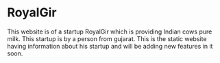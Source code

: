 # RoyalGir
This website is of a startup RoyalGir which is providing Indian cows pure milk. This startup is by a person from gujarat. This is the static website having information about his startup and will be adding new features in it soon.
